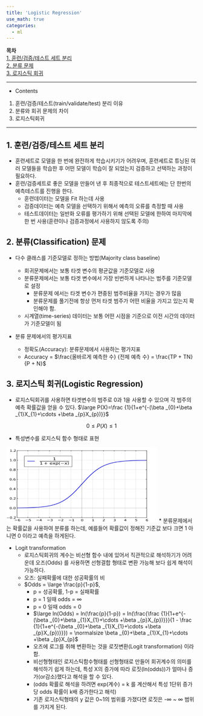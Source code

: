 ```yaml
---
title: 'Logistic Regression'
use_math: true
categories:
  - ml
---
```


**목차**  
[1. 훈련/검증/테스트 세트 분리](#1-훈련검증테스트-세트-분리)  
[2. 분류 문제](#2-분류classification-문제)  
[3. 로지스틱 회귀](#3-로지스틱-회귀logistic-regression)  



---
* Contents
1. 훈련/검증/테스트(train/validate/test) 분리 이유
2. 분류와 회귀 문제의 차이
3. 로지스틱회귀

---

## 1. 훈련/검증/테스트 세트 분리
* 훈련세트로 모델을 한 번에 완전하게 학습시키기가 어려우며, 훈련세트로 튜닝된 여러 모델들을 학습한 후 어떤 모델이 학습이 잘 되었는지 검증하고 선택하는 과정이 필요하다.
* 훈련/검증세트로 좋은 모델을 만들어 낸 후 최종적으로 테스트세트에는 단 한번의 예측테스트를 진행을 한다.
  * 훈련데이터는 모델을 Fit 하는데 사용
  * 검증데이터는 예측 모델을 선택하기 위해서 예측의 오류를 측정할 때 사용
  * 테스트데이터는 일반화 오류를 평가하기 위해 선택된 모델에 한하여 마지막에 한 번 사용(훈련이나 검증과정에서 사용하지 않도록 주의)

## 2. 분류(Classification) 문제
* 다수 클래스를 기준모델로 정하는 방법(Majority class baseline)
  * 회귀문제에서는 보통 타겟 변수의 평균값을 기준모델로 사용
  * 분류문제에서는 보통 타겟 변수에서 가장 빈번하게 나타나는 범주를 기준모델로 설정
    * 분류문제 에서는 타겟 변수가 편중된 범주비율을 가지는 경우가 많음
    * 분류문제를 풀기전에 항상 먼저 타겟 범주가 어떤 비율을 가지고 있는지 확인해야 함.
  * 시계열(time-series) 데이터는 보통 어떤 시점을 기준으로 이전 시간의 데이터가 기준모델이 됨

* 분류 문제에서의 평가지표
  * 정확도(Accuracy): 분류문제에서 사용하는 평가지표
  * Accuracy = $\frac{올바르게 예측한 수} {전체 예측 수} = \frac{TP + TN}{P + N}$

## 3. 로지스틱 회귀(Logistic Regression)
* 로지스틱회귀를 사용하면 타겟변수의 범주로 0과 1을 사용할 수 있으며 각 범주의 예측 확률값을 얻을 수 있다.
$\large P(X)=\frac {1}{1+e^{-(\beta _{0}+\beta _{1}X_{1}+\cdots +\beta _{p}X_{p})}}$

$$0 \leq P(X) \leq 1$$
* 특성변수를 로지스틱 함수 형태로 표현
<img src="https://github.com/choidb/choidb.github.io/blob/master/_posts/images2/2022-06-23-21-49-01.png?raw=true" width="400" height="200"/>
* 분류문제에서는 확률값을 사용하여 분류를 하는데, 예를들어 확률값이 정해진 기준값 보다 크면 1 아니면 0 이라고 예측을 하게된다.

* Logit transformation
  * 로지스틱회귀의 계수는 비선형 함수 내에 있어서 직관적으로 해석하기가 어려운데 오즈(Odds) 를 사용하면 선형결합 형태로 변환 가능해 보다 쉽게 해석이 가능하다.
  * 오즈: 실패확률에 대한 성공확률의 비
  * $Odds = \large \frac{p}{1-p}$, 
    * p = 성공확률, 1-p = 실패확률
    * p = 1 일때 odds = $\infty$
    * p = 0 일때 odds = 0
    * $\large ln(Odds) = ln(\frac{p}{1-p}) = ln(\frac{\frac {1}{1+e^{-(\beta _{0}+\beta _{1}X_{1}+\cdots +\beta _{p}X_{p})}}}{1 - \frac {1}{1+e^{-(\beta _{0}+\beta _{1}X_{1}+\cdots +\beta _{p}X_{p})}}}) = \normalsize \beta _{0}+\beta _{1}X_{1}+\cdots +\beta _{p}X_{p}$
    * 오즈에 로그를 취해 변환하는 것을 로짓변환(Logit transformation) 이라 함.
    * 비선형형태인 로지스틱함수형태를 선형형태로 만들어 회귀계수의 의미를 해석하기 쉽게 하는데, 특성 X의 증가에 따라 로짓(ln(odds))가 얼마나 증가(or감소)했다고 해석을 할 수 있다.
    * (odds 확률로 해석을 하려면 exp(계수) = k 를 계산해서 특성 1단위 증가당 odds 확률이 k배 증가한다고 해석)
    * 기존 로지스틱형태의 y 값은 0~1의 범위를 가졌다면 로짓은 -$\infty$ ~ $\infty$ 범위를 가지게 된다.
